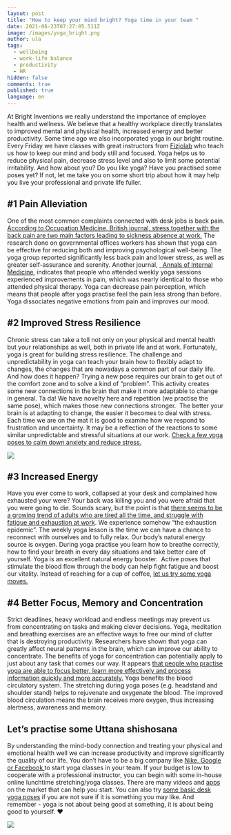 ```yaml
---
layout: post
title: "How to keep your mind bright? Yoga time in your team "
date: 2021-06-23T07:27:05.511Z
image: /images/yoga_bright.png
author: ula
tags:
  - wellbeing
  - work-life balance
  - productivity
  - HR
hidden: false
comments: true
published: true
language: en
---
```

At Bright Inventions we really understand the importance of employee health and wellness. We believe that a healthy workplace directly translates to improved mental and physical health, increased energy and better productivity. Some time ago we also incorporated yoga in our bright routine. Every Friday we have classes with great instructors from [Fizjolab](https://fizjolab.com/?gclid=Cj0KCQjwlMaGBhD3ARIsAPvWd6gWjfYO9cr0ueeNAAZtjKuvyFSsUEWUhVxHwhb1pua8xTNHLOLDcKEaAtc4EALw_wcB) who teach us how to keep our mind and body still and focused. Yoga helps us to reduce physical pain, decrease stress level and also to limit some potential irritability.  And how about you? Do you like yoga? Have you practised some poses yet? If not, let me take you on some short trip about how it may help you live your professional and private life fuller. 

## \#1 Pain Alleviation 

One of the most common complaints connected with desk jobs is back pain. [According to Occupation Medicine, British journal, stress together with the back pain are two main factors leading to sickness absence at work.](https://academic.oup.com/occmed/article/62/8/606/1441276) The research done on governmental offices workers has shown that yoga can be effective for reducing both and improving psychological well-being. The yoga group reported significantly less back pain and lower stress, as well as greater self-assurance and serenity. Another journal, [  Annals of Internal Medicine](https://www.acpjournals.org/doi/10.7326/P17-9039), indicates that people who attended weekly yoga sessions experienced improvements in pain, which was nearly identical to those who attended physical therapy.  Yoga can decrease pain perception, which means that people after yoga practise feel the pain less strong than before. Yoga dissociates negative emotions from pain and improves our mood. [](https://doi.org/10.1097/MD.0000000000014649)

## \#2  Improved Stress Resilience

Chronic stress can take a toll not only on your physical and mental health but your relationships as well, both in private life and at work. Fortunately, yoga is great for building stress resilience. The challenge and unpredictability in yoga can teach your brain how to flexibly adapt to changes, the changes that are nowadays a common part of our daily  life. And how does it happen? Trying a new pose requires our brain to get out of the comfort zone and to solve a kind of “problem”. This activity creates some new connections in the brain that make it more adaptable to change in general. Ta da! We have novelty here and repetition (we practise the same pose), which makes those new connections stronger.  The better your brain is at adapting to change, the easier it becomes to deal with stress. Each time we are on the mat it is good to examine how we respond to frustration and uncertainty. It may be a reflection of the reactions to some similar unpredictable and stressful situations at our work. [Check a few yoga poses to calm down anxiety and reduce stress. ](https://www.yogajournal.com/poses/yoga-by-benefit/anxiety/)

![](/images/yoga-desk-poses-.jpeg)

## \#3  Increased Energy

Have you ever come to work, collapsed at your desk and complained how exhausted your were? Your back was killing you and you were afraid that you were going to die. Sounds scary, but the point is that [there seems to be a growing trend of adults who are tired all the time, and struggle with fatigue and exhaustion at work](https://www.sciencedirect.com/science/article/pii/S0149763418305220).  We experience somehow “the exhaustion epidemic”. The weekly yoga lesson is the time we can have a chance to reconnect with ourselves and to fully relax. Our body’s natural energy source is oxygen. During yoga practise you learn how to breathe correctly, how to find your breath in every day situations and take better care of yourself. Yoga is an excellent natural energy booster.  Active poses that stimulate the blood flow through the body can help fight fatigue and boost our vitality. Instead of reaching for a cup of coffee, [let us try some yoga moves.](https://www.nytimes.com/guides/well/beginner-yoga)

## \#4 Better Focus, Memory and Concentration

Strict deadlines, heavy workload and endless meetings may prevent us from concentrating on tasks and making clever decisions. Yoga, meditation and breathing exercises are an effective ways to free our mind of clutter that is destroying productivity. Researchers have shown that yoga can greatly affect neural patterns in the brain, which can improve our ability to concentrate. The benefits of yoga for concentration can potentially apply to just about any task that comes our way. It appears [that people who practise yoga are able to focus better, learn more effectively and  process information quickly and more accurately.](https://universityhealthnews.com/daily/mobility-fitness/yoga-for-concentration-cognition-and-memory/) Yoga benefits the blood circulatory system. The stretching during yoga poses (e.g. headstand and shoulder stand) helps to rejuvenate and oxygenate the blood. The improved blood circulation means the brain receives more oxygen, thus increasing alertness, awareness and memory.

## Let’s practise some Uttana shishosana

By understanding the mind-body connection and treating your physical and emotional health well we can increase productivity and improve significantly the quality of our life. You don’t have to be a big company like [Nike, Google or Facebook ](https://journey.live/6-companies-using-meditation-for-a-productive-and-happier-workplace) to start yoga classes in your team. If your budget is low to cooperate with a professional instructor, you can begin with some in-house online lunchtime stretching/yoga classes. There are many videos and  [apps](https://www.statista.com/chart/22059/most-popular-yoga-and-meditation-apps/) on the market that can help you start. You can also try [some basic desk yoga poses](https://www.workandmoney.com/s/11-yoga-poses-you-can-do-at-your-desk-817027439e104424) if you are not sure if it is something you may like. And remember - yoga is not about being good at something, it is about being good to yourself. ❤️

![](/images/yoga-apps-statistics-.jpeg)
